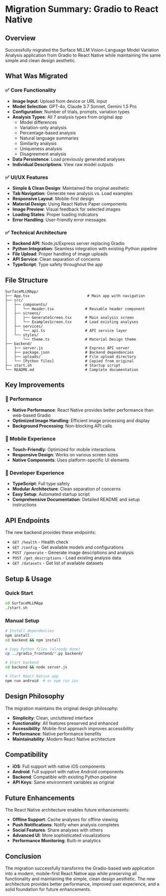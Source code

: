 # Migration Summary: Gradio to React Native

## Overview

Successfully migrated the Surface MLLM Vision-Language Model Variation Analysis application from Gradio to React Native while maintaining the same simple and clean design aesthetic.

## What Was Migrated

### ✅ Core Functionality
- **Image Input**: Upload from device or URL input
- **Model Selection**: GPT-4o, Claude 3.7 Sonnet, Gemini 1.5 Pro
- **Configuration**: Number of trials, prompts, variation types
- **Analysis Types**: All 7 analysis types from original app
  - Model differences
  - Variation-only analysis
  - Percentage-based analysis
  - Natural language summaries
  - Similarity analysis
  - Uniqueness analysis
  - Disagreement analysis
- **Data Persistence**: Load previously generated analyses
- **Individual Descriptions**: View raw model outputs

### ✅ UI/UX Features
- **Simple & Clean Design**: Maintained the original aesthetic
- **Tab Navigation**: Generate new analysis vs. Load examples
- **Responsive Layout**: Mobile-first design
- **Material Design**: Using React Native Paper components
- **Image Preview**: Visual feedback for selected images
- **Loading States**: Proper loading indicators
- **Error Handling**: User-friendly error messages

### ✅ Technical Architecture
- **Backend API**: Node.js/Express server replacing Gradio
- **Python Integration**: Seamless integration with existing Python pipeline
- **File Upload**: Proper handling of image uploads
- **API Service**: Clean separation of concerns
- **TypeScript**: Type safety throughout the app

## File Structure

```
SurfaceMLLMApp/
├── App.tsx                          # Main app with navigation
├── src/
│   ├── components/
│   │   └── Header.tsx              # Reusable header component
│   ├── screens/
│   │   ├── GenerateScreen.tsx      # Main analysis screen
│   │   └── ExamplesScreen.tsx      # Load existing analyses
│   ├── services/
│   │   └── api.ts                  # API service layer
│   └── styles/
│       └── theme.ts                # Material Design theme
├── backend/
│   ├── server.js                   # Express API server
│   ├── package.json                # Backend dependencies
│   ├── uploads/                    # File upload directory
│   └── [Python files]              # Copied from original
├── start.sh                        # Startup script
└── README.md                       # Complete documentation
```

## Key Improvements

### 🚀 Performance
- **Native Performance**: React Native provides better performance than web-based Gradio
- **Optimized Image Handling**: Efficient image processing and display
- **Background Processing**: Non-blocking API calls

### 📱 Mobile Experience
- **Touch-Friendly**: Optimized for mobile interactions
- **Responsive Design**: Works on various screen sizes
- **Native Components**: Uses platform-specific UI elements

### 🔧 Developer Experience
- **TypeScript**: Full type safety
- **Modular Architecture**: Clean separation of concerns
- **Easy Setup**: Automated startup script
- **Comprehensive Documentation**: Detailed README and setup instructions

## API Endpoints

The new backend provides these endpoints:

- `GET /health` - Health check
- `GET /config` - Get available models and configurations  
- `POST /generate` - Generate image descriptions and analysis
- `POST /get_descriptions` - Load existing analysis data
- `GET /datasets` - Get list of available datasets

## Setup & Usage

### Quick Start
```bash
cd SurfaceMLLMApp
./start.sh
```

### Manual Setup
```bash
# Install dependencies
npm install
cd backend && npm install

# Copy Python files (already done)
cp ../gradio_frontend/*.py backend/

# Start backend
cd backend && node server.js

# Start React Native app
npm run android  # or npm run ios
```

## Design Philosophy

The migration maintains the original design philosophy:

- **Simplicity**: Clean, uncluttered interface
- **Functionality**: All features preserved and enhanced
- **Accessibility**: Mobile-first approach improves accessibility
- **Performance**: Native performance benefits
- **Maintainability**: Modern React Native architecture

## Compatibility

- **iOS**: Full support with native iOS components
- **Android**: Full support with native Android components
- **Backend**: Compatible with existing Python pipeline
- **API Keys**: Same environment variables as original

## Future Enhancements

The React Native architecture enables future enhancements:

- **Offline Support**: Cache analyses for offline viewing
- **Push Notifications**: Notify when analysis completes
- **Social Features**: Share analyses with others
- **Advanced UI**: More sophisticated visualizations
- **Performance Monitoring**: Built-in analytics

## Conclusion

The migration successfully transforms the Gradio-based web application into a modern, mobile-first React Native app while preserving all functionality and maintaining the simple, clean design aesthetic. The new architecture provides better performance, improved user experience, and a solid foundation for future enhancements.
